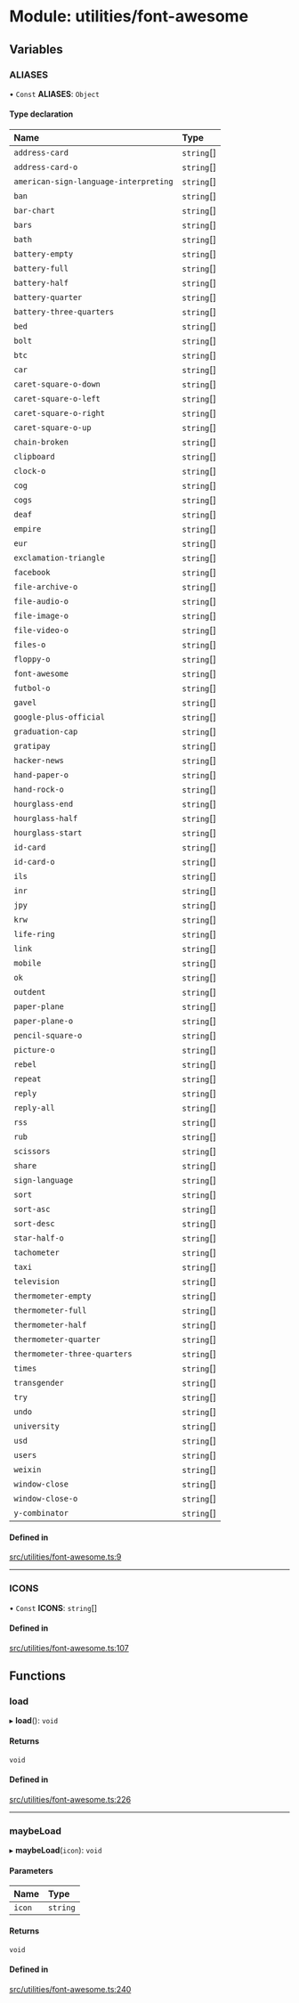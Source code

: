 # Module: utilities/font-awesome

## Variables

### ALIASES

• `Const` **ALIASES**: `Object`

#### Type declaration

| Name | Type |
| :------ | :------ |
| `address-card` | `string`[] |
| `address-card-o` | `string`[] |
| `american-sign-language-interpreting` | `string`[] |
| `ban` | `string`[] |
| `bar-chart` | `string`[] |
| `bars` | `string`[] |
| `bath` | `string`[] |
| `battery-empty` | `string`[] |
| `battery-full` | `string`[] |
| `battery-half` | `string`[] |
| `battery-quarter` | `string`[] |
| `battery-three-quarters` | `string`[] |
| `bed` | `string`[] |
| `bolt` | `string`[] |
| `btc` | `string`[] |
| `car` | `string`[] |
| `caret-square-o-down` | `string`[] |
| `caret-square-o-left` | `string`[] |
| `caret-square-o-right` | `string`[] |
| `caret-square-o-up` | `string`[] |
| `chain-broken` | `string`[] |
| `clipboard` | `string`[] |
| `clock-o` | `string`[] |
| `cog` | `string`[] |
| `cogs` | `string`[] |
| `deaf` | `string`[] |
| `empire` | `string`[] |
| `eur` | `string`[] |
| `exclamation-triangle` | `string`[] |
| `facebook` | `string`[] |
| `file-archive-o` | `string`[] |
| `file-audio-o` | `string`[] |
| `file-image-o` | `string`[] |
| `file-video-o` | `string`[] |
| `files-o` | `string`[] |
| `floppy-o` | `string`[] |
| `font-awesome` | `string`[] |
| `futbol-o` | `string`[] |
| `gavel` | `string`[] |
| `google-plus-official` | `string`[] |
| `graduation-cap` | `string`[] |
| `gratipay` | `string`[] |
| `hacker-news` | `string`[] |
| `hand-paper-o` | `string`[] |
| `hand-rock-o` | `string`[] |
| `hourglass-end` | `string`[] |
| `hourglass-half` | `string`[] |
| `hourglass-start` | `string`[] |
| `id-card` | `string`[] |
| `id-card-o` | `string`[] |
| `ils` | `string`[] |
| `inr` | `string`[] |
| `jpy` | `string`[] |
| `krw` | `string`[] |
| `life-ring` | `string`[] |
| `link` | `string`[] |
| `mobile` | `string`[] |
| `ok` | `string`[] |
| `outdent` | `string`[] |
| `paper-plane` | `string`[] |
| `paper-plane-o` | `string`[] |
| `pencil-square-o` | `string`[] |
| `picture-o` | `string`[] |
| `rebel` | `string`[] |
| `repeat` | `string`[] |
| `reply` | `string`[] |
| `reply-all` | `string`[] |
| `rss` | `string`[] |
| `rub` | `string`[] |
| `scissors` | `string`[] |
| `share` | `string`[] |
| `sign-language` | `string`[] |
| `sort` | `string`[] |
| `sort-asc` | `string`[] |
| `sort-desc` | `string`[] |
| `star-half-o` | `string`[] |
| `tachometer` | `string`[] |
| `taxi` | `string`[] |
| `television` | `string`[] |
| `thermometer-empty` | `string`[] |
| `thermometer-full` | `string`[] |
| `thermometer-half` | `string`[] |
| `thermometer-quarter` | `string`[] |
| `thermometer-three-quarters` | `string`[] |
| `times` | `string`[] |
| `transgender` | `string`[] |
| `try` | `string`[] |
| `undo` | `string`[] |
| `university` | `string`[] |
| `usd` | `string`[] |
| `users` | `string`[] |
| `weixin` | `string`[] |
| `window-close` | `string`[] |
| `window-close-o` | `string`[] |
| `y-combinator` | `string`[] |

#### Defined in

[src/utilities/font-awesome.ts:9](https://github.com/FrankerFaceZ/FrankerFaceZ/blob/master/src/utilities/font-awesome.ts#L9)

___

### ICONS

• `Const` **ICONS**: `string`[]

#### Defined in

[src/utilities/font-awesome.ts:107](https://github.com/FrankerFaceZ/FrankerFaceZ/blob/master/src/utilities/font-awesome.ts#L107)

## Functions

### load

▸ **load**(): `void`

#### Returns

`void`

#### Defined in

[src/utilities/font-awesome.ts:226](https://github.com/FrankerFaceZ/FrankerFaceZ/blob/master/src/utilities/font-awesome.ts#L226)

___

### maybeLoad

▸ **maybeLoad**(`icon`): `void`

#### Parameters

| Name | Type |
| :------ | :------ |
| `icon` | `string` |

#### Returns

`void`

#### Defined in

[src/utilities/font-awesome.ts:240](https://github.com/FrankerFaceZ/FrankerFaceZ/blob/master/src/utilities/font-awesome.ts#L240)
